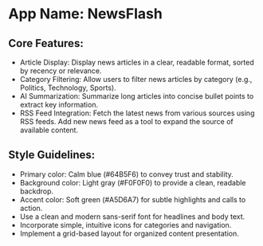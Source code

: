 # **App Name**: NewsFlash

## Core Features:

- Article Display: Display news articles in a clear, readable format, sorted by recency or relevance.
- Category Filtering: Allow users to filter news articles by category (e.g., Politics, Technology, Sports).
- AI Summarization: Summarize long articles into concise bullet points to extract key information.
- RSS Feed Integration: Fetch the latest news from various sources using RSS feeds. Add new news feed as a tool to expand the source of available content.

## Style Guidelines:

- Primary color: Calm blue (#64B5F6) to convey trust and stability.
- Background color: Light gray (#F0F0F0) to provide a clean, readable backdrop.
- Accent color: Soft green (#A5D6A7) for subtle highlights and calls to action.
- Use a clean and modern sans-serif font for headlines and body text.
- Incorporate simple, intuitive icons for categories and navigation.
- Implement a grid-based layout for organized content presentation.